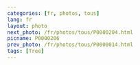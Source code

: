 ```yaml
---
categories: [fr, photos, tous]
lang: fr
layout: photo
next_photo: /fr/photos/tous/P0000204.html
picname: P0000206
prev_photo: /fr/photos/tous/P0000014.html
tags: [Tree]
---
```

